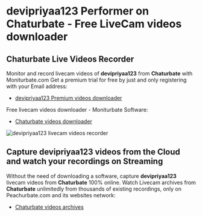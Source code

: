 # devipriyaa123 Performer on Chaturbate - Free LiveCam videos downloader

## Chaturbate Live Videos Recorder

Monitor and record livecam videos of **devipriyaa123** from **Chaturbate** with Moniturbate.com
Get a premium trial for free by just and only registering with your Email address:
* [devipriyaa123 Premium videos downloader](https://moniturbate.com/request-demo-licence-key.html)

Free livecam videos downloader - Moniturbate Software:
* [Chaturbate videos downloader](https://moniturbate.com/moniturbate-download-software.html)

![devipriyaa123 livecam videos recorder](https://peachurnet.com/templates/moniturbate-software.png)


## Capture devipriyaa123 videos from the Cloud and watch your recordings on Streaming

Without the need of downloading a software, capture **devipriyaa123** livecam videos from **Chaturbate** 100% online.
Watch Livecam archives from **Chaturbate** unlimitedly from thousands of existing recordings, only on Peachurbate.com and its websites network:
* [Chaturbate videos archives](https://peachurnet.com/)